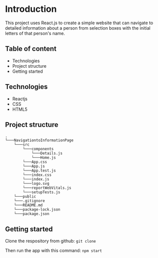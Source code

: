 # Introduction
This project uses React.js to create a simple website that can navigate to detailed information about a person from selection boxes with the initial letters of that person's name.

## Table of content
- Technologies
- Project structure
- Getting started

## Technologies 
- Reactjs
- CSS
- HTML5

## Project structure
```
.
└───NavigationtoInformationPage
    └───src
        └───components
            └───Details.js
            └───Home.js
        └───App.css
        └───App.js
        └───App.test.js
        └───index.css
        └───index.js
        └───logo.svg
        └───reportWebVitals.js
        └───setupTests.js
    └───public
    └───.gitignore
    └───README.md
    └───package-lock.json
    └───package.json
```
## Getting started
Clone the respository from github: ```git clone```

Then run the app with this command: ```npm start``` 
